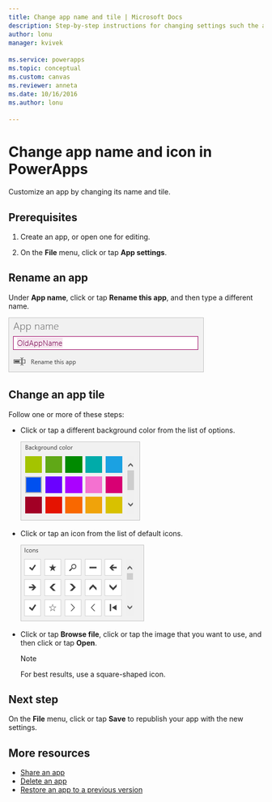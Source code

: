 ```yaml
---
title: Change app name and tile | Microsoft Docs
description: Step-by-step instructions for changing settings such the app name and icon
author: lonu
manager: kvivek

ms.service: powerapps
ms.topic: conceptual
ms.custom: canvas
ms.reviewer: anneta
ms.date: 10/16/2016
ms.author: lonu

---
```

# Change app name and icon in PowerApps
Customize an app by changing its name and tile.

## Prerequisites
1. Create an app, or open one for editing.

2. On the **File** menu, click or tap **App settings**.

## Rename an app
Under **App name**, click or tap **Rename this app**, and then type a different name.

![Close an app](./media/set-name-tile/rename-app.png)

## Change an app tile
Follow one or more of these steps:

* Click or tap a different background color from the list of options.

    ![Select a tile color](./media/set-name-tile/tile-colors.png)

* Click or tap an icon from the list of default icons.

    ![Select a tile icon](./media/set-name-tile/tile-icons.png)

* Click or tap **Browse file**, click or tap the image that you want to use, and then click or tap **Open**.

    > [!NOTE]
  > For best results, use a square-shaped icon.

## Next step
On the **File** menu, click or tap **Save** to republish your app with the new settings.

## More resources
* [Share an app](share-app.md)
* [Delete an app](delete-app.md)
* [Restore an app to a previous version](restore-an-app.md)
